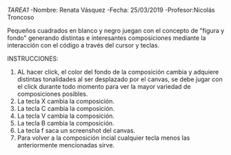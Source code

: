 *TAREA1*
-Nombre: Renata Vásquez 
-Fecha: 25/03/2019
-Profesor:Nicolás Troncoso


Pequeños cuadrados en blanco y negro juegan con el concepto de "figura y fondo" generando distintas e interesantes composiciones mediante la interacción con el código a través del cursor y teclas.


INSTRUCCIONES:
 1) AL hacer click, el color del fondo de la composición cambia y adquiere distintas tonalidades al ser desplazado por el canvas, se debe jugar con el click durante todo momento para ver la mayor variedad de composiciones posibles. 
 2) La tecla  X cambia la composición.
 3) La tecla C cambia la composición.
 4) La tecla V cambia la composición.
 5) La tecla B cambia la composición.
 6) La tecla f saca un screenshot del canvas.
 6) Para volver a la composición incial cualquier tecla menos las anteriormente mencionadas sirve. 
